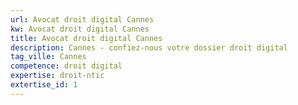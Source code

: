 ```yaml
---
url: Avocat droit digital Cannes
kw: Avocat droit digital Cannes
title: Avocat droit digital Cannes
description: Cannes - confiez-nous votre dossier droit digital
tag_ville: Cannes
competence: droit digital
expertise: droit-ntic
extertise_id: 1
---
```

